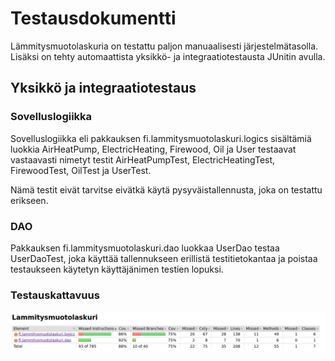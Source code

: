 # Testausdokumentti

Lämmitysmuotolaskuria on testattu paljon manuaalisesti järjestelmätasolla. 
Lisäksi on tehty automaattista yksikkö- ja integraatiotestausta JUnitin avulla.

## Yksikkö ja integraatiotestaus

### Sovelluslogiikka

Sovelluslogiikka eli pakkauksen fi.lammitysmuotolaskuri.logics sisältämiä luokkia AirHeatPump, ElectricHeating, Firewood, Oil ja User testaavat vastaavasti nimetyt testit AirHeatPumpTest, ElectricHeatingTest, FirewoodTest, OilTest ja UserTest.

Nämä testit eivät tarvitse eivätkä käytä pysyväistallennusta, joka on testattu erikseen.

### DAO

Pakkauksen fi.lammitysmuotolaskuri.dao luokkaa UserDao testaa UserDaoTest, joka käyttää tallennukseen erillistä testitietokantaa ja poistaa testaukseen käytetyn käyttäjänimen testien lopuksi.

### Testauskattavuus

![](https://github.com/armijuha/ot-harjoitustyo/blob/master/testauskattavuus.png)
